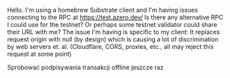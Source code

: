 Hello. I'm using a homebrew Substrate client and I'm having issues connecting to the RPC at https://test.azero.dev/
Is there any alternative RPC I could use for the testnet? Or perhaps some testnet validator could share their URL with me?
The issue I'm having is specific to my client: It replaces request origin with null (by design) which is causing a lot of discrimination by web servers et. al. (Cloudflare, CORS, proxies, etc., all may reject this request at some point)



Spróbować podpisywania transakcji offline jeszcze raz

